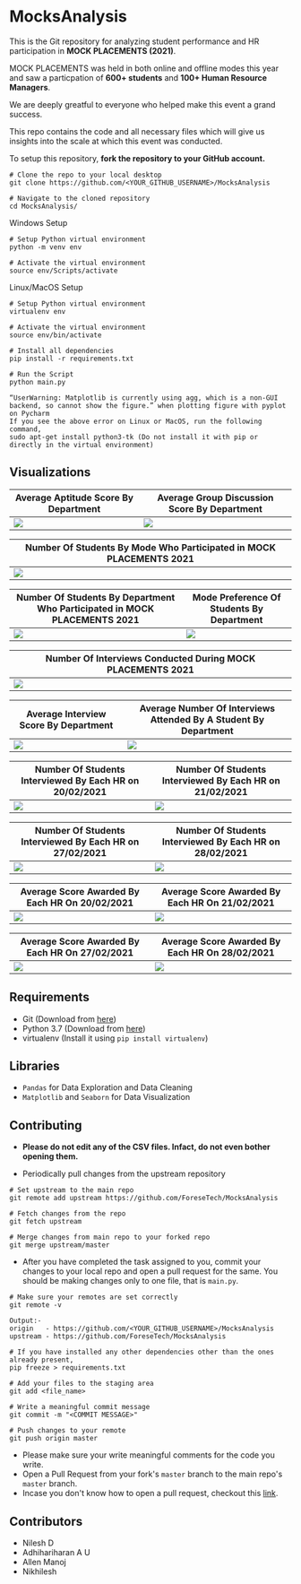 # MocksAnalysis

This is the Git repository for analyzing student performance and HR participation in __MOCK PLACEMENTS (2021)__.

MOCK PLACEMENTS was held in both online and offline modes this year and saw a particpation of __600+ students__ and __100+ Human Resource Managers__.

We are deeply greatful to everyone who helped make this event a grand success.

This repo contains the code and all necessary files which will give us insights into the scale at which this event was conducted.

To setup this repository, __fork the repository to your GitHub account.__
```
# Clone the repo to your local desktop
git clone https://github.com/<YOUR_GITHUB_USERNAME>/MocksAnalysis

# Navigate to the cloned repository
cd MocksAnalysis/
```

Windows Setup
```
# Setup Python virtual environment
python -m venv env

# Activate the virtual environment
source env/Scripts/activate
```

Linux/MacOS Setup
```
# Setup Python virtual environment
virtualenv env

# Activate the virtual environment
source env/bin/activate
```
 
```
# Install all dependencies
pip install -r requirements.txt

# Run the Script
python main.py
```

```
“UserWarning: Matplotlib is currently using agg, which is a non-GUI backend, so cannot show the figure.” when plotting figure with pyplot on Pycharm
If you see the above error on Linux or MacOS, run the following command,
sudo apt-get install python3-tk (Do not install it with pip or directly in the virtual environment)
```

## Visualizations
| __Average Aptitude Score By Department__                                | __Average Group Discussion Score By Department__                 |
| ----------------------------------------------------------------------- | ---------------------------------------------------------------- |
| <img src="graphs/average_aptitude_score_department.png">                | <img src="graphs/average_group_discussion_score_department.png"> |

| __Number Of Students By Mode Who Participated in MOCK PLACEMENTS 2021__       |
| ----------------------------------------------------------------------------- | 
| <img src="graphs/count_students_mode_preference.png">                         |

| __Number Of Students By Department Who Participated in MOCK PLACEMENTS 2021__ | __Mode Preference Of Students By Department__              |
| ----------------------------------------------------------------------------- | ---------------------------------------------------------- |
| <img src="graphs/count_students_department.png">                              | <img src="graphs/count_students_preference_department.png">|

| __Number Of Interviews Conducted During MOCK PLACEMENTS 2021__                |
| ----------------------------------------------------------------------------- |
| <img src="graphs/count_interviews_date.png">                                  |

| __Average Interview Score By Department__                            | __Average Number Of Interviews Attended By A Student By Department__|
| -------------------------------------------------------------------- | ------------------------------------------------------------------- |
| <img src="graphs/average_interview_score_department.png">            | <img src="graphs/average_interview_attended_department.png">        |

| __Number Of Students Interviewed By Each HR on 20/02/2021__                  | __Number Of Students Interviewed By Each HR on 21/02/2021__ |
| ---------------------------------------------------------------------------- | ----------------------------------------------------------- |
| <img src="graphs/count_students_interviewer_20.png">                         | <img src="graphs/count_students_interviewer_21.png">        |

| __Number Of Students Interviewed By Each HR on 27/02/2021__                  | __Number Of Students Interviewed By Each HR on 28/02/2021__ |
| ---------------------------------------------------------------------------- | ----------------------------------------------------------- |
| <img src="graphs/count_students_interviewer_27.png">                         | <img src="graphs/count_students_interviewer_28.png">        |

| __Average Score Awarded By Each HR On 20/02/2021__                            | __Average Score Awarded By Each HR On 21/02/2021__ |
| ----------------------------------------------------------------------------- | -------------------------------------------------- |
| <img src="graphs/average_hr_score_20.png">                                    | <img src="graphs/average_hr_score_21.png">         |

| __Average Score Awarded By Each HR On 27/02/2021__                            | __Average Score Awarded By Each HR On 28/02/2021__ |
| ----------------------------------------------------------------------------- | -------------------------------------------------- |
| <img src="graphs/average_hr_score_27.png">                                    | <img src="graphs/average_hr_score_28.png">         |

## Requirements
* Git (Download from [here](https://git-scm.com/downloads))
* Python 3.7 (Download from [here](https://www.python.org/downloads/release/python-376/))
* virtualenv (Install it using `pip install virtualenv`)

## Libraries 
* `Pandas` for Data Exploration and Data Cleaning
* `Matplotlib` and `Seaborn` for Data Visualization

## Contributing
* __Please do not edit any of the CSV files. Infact, do not even bother opening them.__

* Periodically pull changes from the upstream repository
```
# Set upstream to the main repo
git remote add upstream https://github.com/ForeseTech/MocksAnalysis

# Fetch changes from the repo
git fetch upstream

# Merge changes from main repo to your forked repo
git merge upstream/master
```

* After you have completed the task assigned to you, commit your changes to your local repo and open a pull request for the same. You should be making changes only to one file, that is `main.py`.
```
# Make sure your remotes are set correctly
git remote -v

Output:-
origin   - https://github.com/<YOUR_GITHUB_USERNAME>/MocksAnalysis 
upstream - https://github.com/ForeseTech/MocksAnalysis

# If you have installed any other dependencies other than the ones already present,
pip freeze > requirements.txt

# Add your files to the staging area
git add <file_name>

# Write a meaningful commit message
git commit -m "<COMMIT MESSAGE>"

# Push changes to your remote
git push origin master
```

* Please make sure your write meaningful comments for the code you write.
* Open a Pull Request from your fork's `master` branch to the main repo's `master` branch.
* Incase you don't know how to open a pull request, checkout this [link](https://docs.github.com/en/github/collaborating-with-issues-and-pull-requests/creating-a-pull-request-from-a-fork).

## Contributors
* Nilesh D
* Adhihariharan A U
* Allen Manoj
* Nikhilesh
